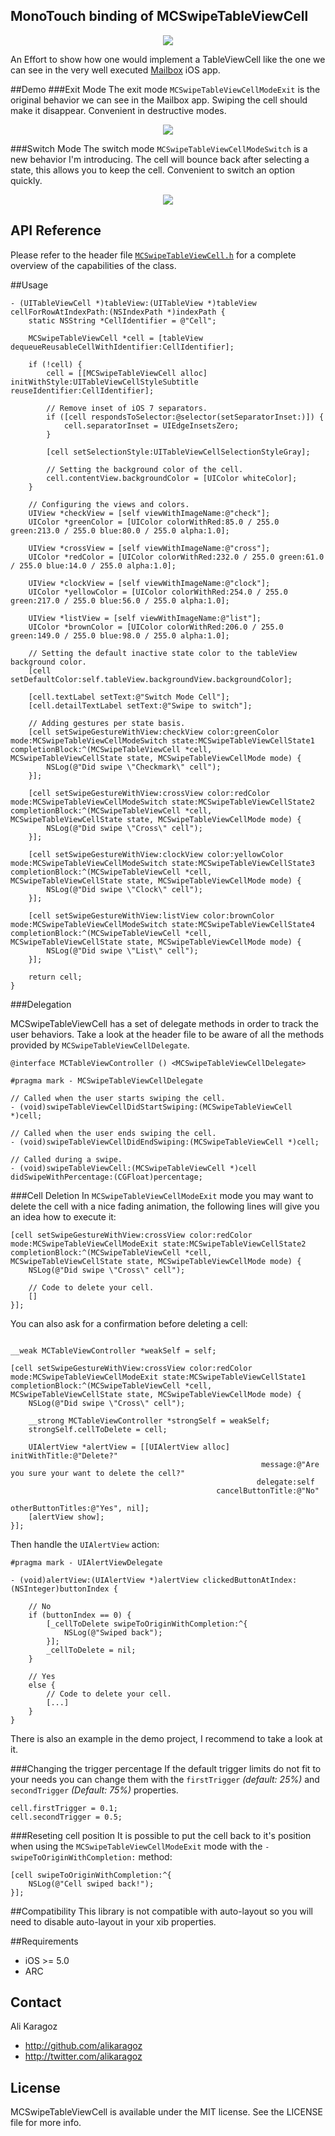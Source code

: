 MonoTouch binding of MCSwipeTableViewCell
--------------------

<p align="center"><img src="https://raw.github.com/alikaragoz/MCSwipeTableViewCell/master/github-assets/mcswipe-front.png"/></p>

An Effort to show how one would implement a TableViewCell like the one we can see in the very well executed [Mailbox](http://www.mailboxapp.com/) iOS app. 

##Demo
###Exit Mode
The exit mode `MCSwipeTableViewCellModeExit` is the original behavior we can see in the Mailbox app. Swiping the cell should make it disappear. Convenient in destructive modes.

<p align="center"><img src="https://raw.github.com/alikaragoz/MCSwipeTableViewCell/master/github-assets/mcswipe-exit.gif"/></p>

###Switch Mode
The switch mode `MCSwipeTableViewCellModeSwitch` is a new behavior I'm introducing. The cell will bounce back after selecting a state, this allows you to keep the cell. Convenient to switch an option quickly.

<p align="center"><img src="https://raw.github.com/alikaragoz/MCSwipeTableViewCell/master/github-assets/mcswipe-switch.gif"/></p>

## API Reference
Please refer to the header file [`MCSwipeTableViewCell.h`](MCSwipeTableViewCell/MCSwipeTableViewCell.h) for a complete overview of the capabilities of the class.

##Usage

```objc
- (UITableViewCell *)tableView:(UITableView *)tableView cellForRowAtIndexPath:(NSIndexPath *)indexPath {
    static NSString *CellIdentifier = @"Cell";
    
    MCSwipeTableViewCell *cell = [tableView dequeueReusableCellWithIdentifier:CellIdentifier];
    
    if (!cell) {
        cell = [[MCSwipeTableViewCell alloc] initWithStyle:UITableViewCellStyleSubtitle reuseIdentifier:CellIdentifier];
        
        // Remove inset of iOS 7 separators.
        if ([cell respondsToSelector:@selector(setSeparatorInset:)]) {
            cell.separatorInset = UIEdgeInsetsZero;
        }
        
        [cell setSelectionStyle:UITableViewCellSelectionStyleGray];

        // Setting the background color of the cell.
        cell.contentView.backgroundColor = [UIColor whiteColor];
    }
    
    // Configuring the views and colors.
    UIView *checkView = [self viewWithImageName:@"check"];
    UIColor *greenColor = [UIColor colorWithRed:85.0 / 255.0 green:213.0 / 255.0 blue:80.0 / 255.0 alpha:1.0];
    
    UIView *crossView = [self viewWithImageName:@"cross"];
    UIColor *redColor = [UIColor colorWithRed:232.0 / 255.0 green:61.0 / 255.0 blue:14.0 / 255.0 alpha:1.0];
    
    UIView *clockView = [self viewWithImageName:@"clock"];
    UIColor *yellowColor = [UIColor colorWithRed:254.0 / 255.0 green:217.0 / 255.0 blue:56.0 / 255.0 alpha:1.0];
    
    UIView *listView = [self viewWithImageName:@"list"];
    UIColor *brownColor = [UIColor colorWithRed:206.0 / 255.0 green:149.0 / 255.0 blue:98.0 / 255.0 alpha:1.0];
    
    // Setting the default inactive state color to the tableView background color.
    [cell setDefaultColor:self.tableView.backgroundView.backgroundColor];
    
    [cell.textLabel setText:@"Switch Mode Cell"];
    [cell.detailTextLabel setText:@"Swipe to switch"];
    
    // Adding gestures per state basis.
    [cell setSwipeGestureWithView:checkView color:greenColor mode:MCSwipeTableViewCellModeSwitch state:MCSwipeTableViewCellState1 completionBlock:^(MCSwipeTableViewCell *cell, MCSwipeTableViewCellState state, MCSwipeTableViewCellMode mode) {
        NSLog(@"Did swipe \"Checkmark\" cell");
    }];
    
    [cell setSwipeGestureWithView:crossView color:redColor mode:MCSwipeTableViewCellModeSwitch state:MCSwipeTableViewCellState2 completionBlock:^(MCSwipeTableViewCell *cell, MCSwipeTableViewCellState state, MCSwipeTableViewCellMode mode) {
        NSLog(@"Did swipe \"Cross\" cell");
    }];
    
    [cell setSwipeGestureWithView:clockView color:yellowColor mode:MCSwipeTableViewCellModeSwitch state:MCSwipeTableViewCellState3 completionBlock:^(MCSwipeTableViewCell *cell, MCSwipeTableViewCellState state, MCSwipeTableViewCellMode mode) {
        NSLog(@"Did swipe \"Clock\" cell");
    }];
    
    [cell setSwipeGestureWithView:listView color:brownColor mode:MCSwipeTableViewCellModeSwitch state:MCSwipeTableViewCellState4 completionBlock:^(MCSwipeTableViewCell *cell, MCSwipeTableViewCellState state, MCSwipeTableViewCellMode mode) {
        NSLog(@"Did swipe \"List\" cell");
    }];
    
    return cell;
}
```

###Delegation

MCSwipeTableViewCell has a set of delegate methods in order to track the user behaviors. Take a look at the header file to be aware of all the methods provided by `MCSwipeTableViewCellDelegate`.

```objc
@interface MCTableViewController () <MCSwipeTableViewCellDelegate>
```

```objc
#pragma mark - MCSwipeTableViewCellDelegate

// Called when the user starts swiping the cell.
- (void)swipeTableViewCellDidStartSwiping:(MCSwipeTableViewCell *)cell;

// Called when the user ends swiping the cell.
- (void)swipeTableViewCellDidEndSwiping:(MCSwipeTableViewCell *)cell;

// Called during a swipe.
- (void)swipeTableViewCell:(MCSwipeTableViewCell *)cell didSwipeWithPercentage:(CGFloat)percentage;
```

###Cell Deletion
In `MCSwipeTableViewCellModeExit` mode you may want to delete the cell with a nice fading animation, the following lines will give you an idea how to execute it:

```objc
[cell setSwipeGestureWithView:crossView color:redColor mode:MCSwipeTableViewCellModeExit state:MCSwipeTableViewCellState2 completionBlock:^(MCSwipeTableViewCell *cell, MCSwipeTableViewCellState state, MCSwipeTableViewCellMode mode) {
    NSLog(@"Did swipe \"Cross\" cell");
   
    // Code to delete your cell.
    []
}];
```

You can also ask for a confirmation before deleting a cell:

```objc

__weak MCTableViewController *weakSelf = self;

[cell setSwipeGestureWithView:crossView color:redColor mode:MCSwipeTableViewCellModeExit state:MCSwipeTableViewCellState1 completionBlock:^(MCSwipeTableViewCell *cell, MCSwipeTableViewCellState state, MCSwipeTableViewCellMode mode) {
    NSLog(@"Did swipe \"Cross\" cell");
            
    __strong MCTableViewController *strongSelf = weakSelf;
    strongSelf.cellToDelete = cell;
    
    UIAlertView *alertView = [[UIAlertView alloc] initWithTitle:@"Delete?"
                                                        message:@"Are you sure your want to delete the cell?"
                                                       delegate:self
                                              cancelButtonTitle:@"No"
                                              otherButtonTitles:@"Yes", nil];
    [alertView show];
}];
```
Then handle the `UIAlertView` action:

```objc
#pragma mark - UIAlertViewDelegate

- (void)alertView:(UIAlertView *)alertView clickedButtonAtIndex:(NSInteger)buttonIndex {
    
    // No
    if (buttonIndex == 0) {
        [_cellToDelete swipeToOriginWithCompletion:^{
            NSLog(@"Swiped back");
        }];
        _cellToDelete = nil;
    }
    
    // Yes
    else {
        // Code to delete your cell.
        [...]
    }
}
```

There is also an example in the demo project, I recommend to take a look at it.

###Changing the trigger percentage
If the default trigger limits do not fit to your needs you can change them with the `firstTrigger` *(default: 25%)* and `secondTrigger` *(Default: 75%)* properties.

```objc
cell.firstTrigger = 0.1;
cell.secondTrigger = 0.5;
```

###Reseting cell position
It is possible to put the cell back to it's position when using the `MCSwipeTableViewCellModeExit` mode with the `-swipeToOriginWithCompletion:` method: 

```objc
[cell swipeToOriginWithCompletion:^{
    NSLog(@"Cell swiped back!");
}];
```

##Compatibility
This library is not compatible with auto-layout so you will need to disable auto-layout in your xib properties.

##Requirements
- iOS >= 5.0
- ARC

## Contact

Ali Karagoz

- http://github.com/alikaragoz
- http://twitter.com/alikaragoz

## License

MCSwipeTableViewCell is available under the MIT license. See the LICENSE file for more info.
